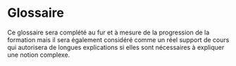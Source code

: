 # Glossaire

Ce glossaire sera complété au fur et à mesure de la progression de la formation mais il sera également considéré comme un réel support de cours qui autorisera de longues explications si elles sont nécessaires à expliquer une notion complexe.
